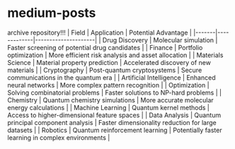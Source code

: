 # medium-posts
archive repository!!!
| Field | Application | Potential Advantage |
|-------|-------------|---------------------|
| Drug Discovery | Molecular simulation | Faster screening of potential drug candidates |
| Finance | Portfolio optimization | More efficient risk analysis and asset allocation |
| Materials Science | Material property prediction | Accelerated discovery of new materials |
| Cryptography | Post-quantum cryptosystems | Secure communications in the quantum era |
| Artificial Intelligence | Enhanced neural networks | More complex pattern recognition |
| Optimization | Solving combinatorial problems | Faster solutions to NP-hard problems |
| Chemistry | Quantum chemistry simulations | More accurate molecular energy calculations |
| Machine Learning | Quantum kernel methods | Access to higher-dimensional feature spaces |
| Data Analysis | Quantum principal component analysis | Faster dimensionality reduction for large datasets |
| Robotics | Quantum reinforcement learning | Potentially faster learning in complex environments |

